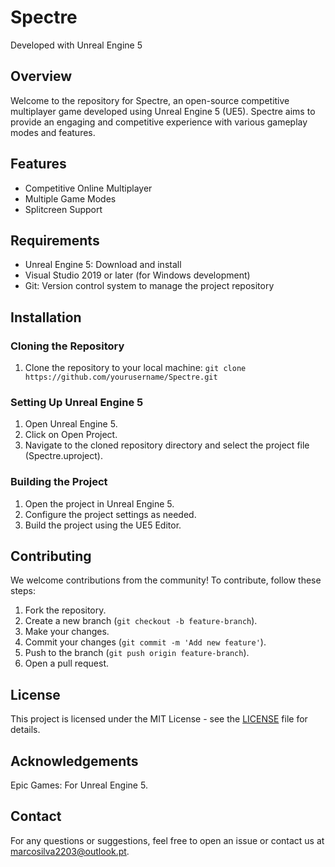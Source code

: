 # Spectre

Developed with Unreal Engine 5

## Overview
Welcome to the repository for Spectre, an open-source competitive multiplayer game developed using Unreal Engine 5 (UE5). Spectre aims to provide an engaging and competitive experience with various gameplay modes and features.

## Features
- Competitive Online Multiplayer
- Multiple Game Modes
- Splitcreen Support

## Requirements
- Unreal Engine 5: Download and install
- Visual Studio 2019 or later (for Windows development)
- Git: Version control system to manage the project repository

## Installation

### Cloning the Repository
1. Clone the repository to your local machine: 
`git clone https://github.com/yourusername/Spectre.git`

### Setting Up Unreal Engine 5
1. Open Unreal Engine 5.
2. Click on Open Project.
3. Navigate to the cloned repository directory and select the project file (Spectre.uproject).

### Building the Project
1. Open the project in Unreal Engine 5.
2. Configure the project settings as needed.
3. Build the project using the UE5 Editor.

## Contributing
We welcome contributions from the community! To contribute, follow these steps:

1. Fork the repository.
2. Create a new branch (`git checkout -b feature-branch`).
3. Make your changes.
3. Commit your changes (`git commit -m 'Add new feature'`).
4. Push to the branch (`git push origin feature-branch`).
5. Open a pull request.

## License
This project is licensed under the MIT License - see the [LICENSE](LICENSE.txt) file for details.

## Acknowledgements
Epic Games: For Unreal Engine 5.

## Contact
For any questions or suggestions, feel free to open an issue or contact us at marcosilva2203@outlook.pt.

